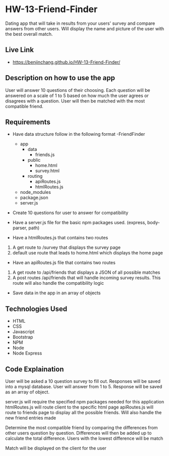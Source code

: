 # HW-13-Friend-Finder
Dating app that will take in results from your users' survey and compare answers from other users. Will display the name and picture of the user with the best overall match.

## Live Link
- https://benjinchang.github.io/HW-13-Friend-Finder/

## Description on how to use the app
User will answer 10 questions of their choosing. Each question will be answered on a scale of 1 to 5 based on how much the user agrees or disagrees with a question. User will then be matched with the most compatible friend.

## Requirements
- Have data structure follow in the following format
-FriendFinder
	- app
		- data
			- friends.js
		- public
			- home.html
			- survey.html
		- routing
			- apiRoutes.js
			- htmlRoutes.js
	- node_modules
	- package.json
	- server.js

- Create 10 questions for user to answer for compatibility
- Have a server.js file for the basic npm packages used. (express, body-parser, path)
- Have a htmlRoutes.js that contains two routes 
1. A get route to /survey that displays the survey page 
2. default use route that leads to home.html which displays the home page
- Have an apiRoutes.js file that contains two routes
1. A get route to /api/friends that displays a JSON of all possible matches
2. A post routes /api/friends that will handle incoming survey results. This route will also handle the compatibility logic
- Save data in the app in an array of objects

## Technologies Used
- HTML
- CSS
- Javascript
- Bootstrap
- NPM
- Node
- Node Express

## Code Explaination
User will be asked a 10 question survey to fill out. Responses will be saved into a mysql database. User will answer from 1 to 5. Response will be saved as an array of object.

server.js will require the specified npm packages needed for this application
htmlRoutes.js will route client to the specific html page
apiRoutes.js will route to friends page to display all the possible friends. Will also handle the new friend entries made

Determine the most compatible friend by comparing the differences from other users question by question. Differences will then be added up to calculate the total difference. Users with the lowest difference will be match

Match will be displayed on the client for the user
